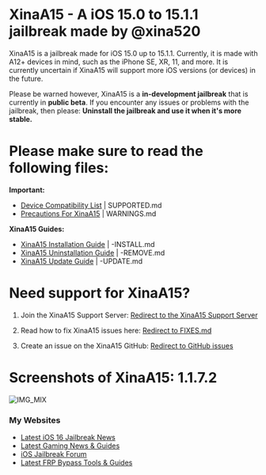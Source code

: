 # XinaA15 - A iOS 15.0 to 15.1.1 jailbreak made by @xina520
XinaA15 is a jailbreak made for iOS 15.0 up to 15.1.1. Currently, it is made with A12+ devices in mind, such as the iPhone SE, XR, 11, and more. It is currently uncertain if XinaA15 will support more iOS versions (or devices) in the future.

Please be warned however, XinaA15 is a **in-development jailbreak** that is currently in **public beta**. If you encounter any issues or problems with the jailbreak, then please: **Uninstall the jailbreak and use it when it's more stable.**

# Please make sure to read the following files:
**Important:**
- [Device Compatibility List](https://github.com/NotDarkn/XinaA15/blob/main/SUPPORTED.md) | SUPPORTED.md
- [Precautions For XinaA15](https://github.com/NotDarkn/XinaA15/blob/main/WARNINGS.md) | WARNINGS.md

**XinaA15 Guides:**
- [XinaA15 Installation Guide](https://github.com/NotDarkn/XinaA15/blob/main/-INSTALL.md) | -INSTALL.md
- [XinaA15 Uninstallation Guide](https://github.com/NotDarkn/XinaA15/blob/main/-REMOVE.md) | -REMOVE.md
- [XinaA15 Update Guide](https://github.com/NotDarkn/XinaA15/blob/main/-UPDATE.md) | -UPDATE.md

# Need support for XinaA15?

1. Join the XinaA15 Support Server:
[Redirect to the XinaA15 Support Server](https://discord.gg/xina-a15)

2. Read how to fix XinaA15 issues here:
[Redirect to FIXES.md](https://github.com/NotDarkn/XinaA15/blob/main/FIXES.md)

3. Create an issue on the XinaA15 GitHub:
[Redirect to GitHub issues](https://github.com/jacksight/xina520_official_jailbreak/issues)

# Screenshots of XinaA15: 1.1.7.2
![IMG_MIX](https://user-images.githubusercontent.com/73033672/222864141-104f3436-df6a-445b-bfa2-54a7b88c7bba.PNG)

### My Websites
* <a href="https://idevicecentral.com">Latest iOS 16 Jailbreak News</a>
* <a href="https://gametutorialpro.com">Latest Gaming News & Guides</a>
* <a href="https://jailbreak.fce365.info">iOS Jailbreak Forum</a>
* <a href="https://gsmbypass.com">Latest FRP Bypass Tools & Guides</a>
